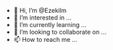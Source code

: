 - 👋 Hi, I’m @Ezekilm
- 👀 I’m interested in ...
- 🌱 I’m currently learning ...
- 💞️ I’m looking to collaborate on ...
- 📫 How to reach me ...

<!---
Ezekilm/Ezekilm is a ✨ special ✨ repository because its `README.md` (this file) appears on your GitHub profile.
You can click the Preview link to take a look at your changes.
--->
